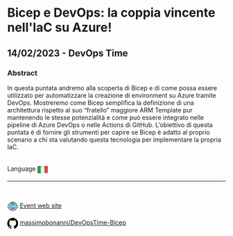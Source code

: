 # Bicep e DevOps: la coppia vincente nell'IaC su Azure!
## 14/02/2023 - DevOps Time
### Abstract 
In questa puntata andremo alla scoperta di Bicep e di come possa essere utilizzato per automatizzare la creazione di environment su Azure tramite DevOps. Mostreremo come Bicep semplifica la definizione di una architettura rispetto al suo “fratello” maggiore ARM Template pur mantenendo le stesse potenzialità e come può essere integrato nelle pipeline di Azure DevOps o nelle Actions di GitHub. L’obiettivo di questa puntata è di fornire gli strumenti per capire se Bicep è adatto al proprio scenario a chi sta valutando questa tecnologia per implementare la propria IaC.

<br/>
Language <img width="25" src="https://raw.githubusercontent.com/massimobonanni/massimobonanni/master/images/flagitaly.svg" style="vertical-align:middle">

<br/>

---

<br/>
<p>
<img width="25" src="https://raw.githubusercontent.com/massimobonanni/massimobonanni/master/images/eventwebsite.svg" style="vertical-align:middle"> 
<a href="https://www.ugidotnet.org/tv/episodio/3132/DevOps-Time/Bicep-e-DevOps-la-coppia-vincente-nell-IaC-su-Azure">Event web site</a>
</p>

<p>
<img width="25" src="https://raw.githubusercontent.com/massimobonanni/massimobonanni/master/images/github.svg" style="vertical-align:middle"> 
<a href="https://github.com/massimobonanni/DevOpsTime-Bicep" target="_blank">massimobonanni/DevOpsTime-Bicep</a>
</p>
